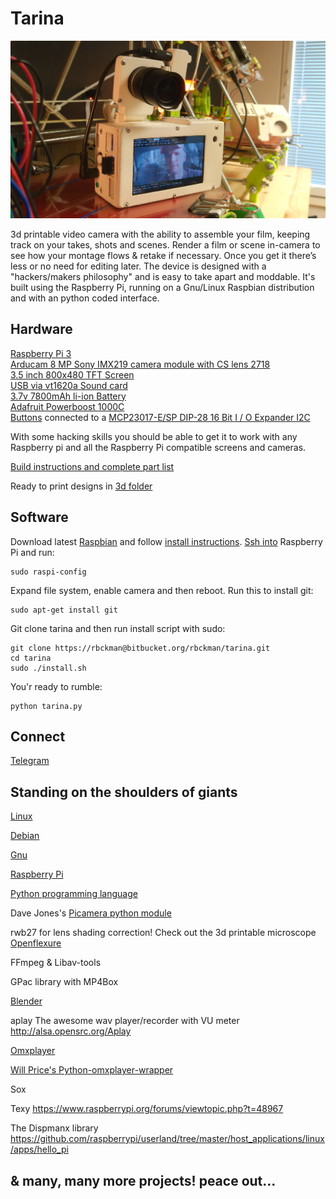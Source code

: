 Tarina
======

![Tarina Leone, one done & one in post processing stage](docs/tarina-leone.jpg)

3d printable video camera with the ability to assemble your film, keeping track on your takes, shots and scenes. Render a film or scene in-camera to see how your montage flows & retake if necessary. Once you get it there’s less or no need for editing later. The device is designed with a "hackers/makers philosophy" and is easy to take apart and moddable. It's built using the Raspberry Pi, running on a Gnu/Linux Raspbian distribution and with an python coded interface.



Hardware
--------

[Raspberry Pi 3](https://www.raspberrypi.org/products/raspberry-pi-3-model-b/)<br>
[Arducam 8 MP Sony IMX219 camera module with CS lens 2718](http://www.uctronics.com/arducam-8-mp-sony-imx219-camera-module-with-cs-lens-2717-for-raspberry-pi.html)<br>
[3.5 inch 800x480 TFT Screen](https://www.aliexpress.com/store/product/U-Geek-Raspberry-Pi-3-5-inch-800-480-TFT-Screen-HD-HighSpeed-LCD-Module-3/1954241_32672157641.html)<br>
[USB via vt1620a Sound card](https://www.aliexpress.com/item/Professional-External-USB-Sound-Card-Adapter-Virtual-7-1-Channel-3D-Audio-with-3-5mm-Headset/32588038556.html?spm=2114.01010208.8.8.E8ZKLB)<br>
[3.7v 7800mAh li-ion Battery](https://www.aliexpress.com/item/3-7v-9000mAh-capacity-18650-Rechargeable-lithium-battery-pack-18650-jump-starter/32619902319.html?spm=2114.13010608.0.0.XcKleV)<br>
[Adafruit Powerboost 1000C](https://www.ebay.com/itm/Adafruit-PowerBoost-1000-Charger-Rechargeable-5V-Lipo-USB-Boost-1A-1000C-A/282083284436?epid=2256108887&hash=item41ad7955d4%3Ag%3ALesAAOSwkQZbYXrn&_sacat=0&_nkw=powerboost+1000c&_from=R40&rt=nc&_trksid=m570.l1313)<br>
[Buttons](http://www.ebay.com/itm/151723036469?_trksid=p2057872.m2749.l2649&ssPageName=STRK%3AMEBIDX%3AIT) connected to a [MCP23017-E/SP DIP-28 16 Bit I / O Expander I2C](http://www.ebay.com/sch/sis.html?_nkw=5Pcs+MCP23017+E+SP+DIP+28+16+Bit+I+O+Expander+I2C+TOP+GM&_trksid=p2047675.m4100)

With some hacking skills you should be able to get it to work with any Raspberry pi and all the Raspberry Pi compatible screens and cameras.

[Build instructions and complete part list](docs/tarina-build-instructions.md)

Ready to print designs in [3d folder](https://github.com/rbckman/tarina/tree/master/3d)



Software
--------

Download latest [Raspbian](https://www.raspberrypi.org/downloads/raspbian/) and follow [install instructions](https://www.raspberrypi.org/documentation/installation/installing-images/README.md).
[Ssh into](https://www.raspberrypi.org/documentation/remote-access/ssh/) Raspberry Pi and run:
```
sudo raspi-config
```
Expand file system, enable camera and then reboot.
Run this to install git:
```
sudo apt-get install git
```
Git clone tarina and then run install script with sudo:
```
git clone https://rbckman@bitbucket.org/rbckman/tarina.git
cd tarina
sudo ./install.sh
```
You'r ready to rumble:
```
python tarina.py
```


Connect
-------

[Telegram](https://t.me/tarinadiy)



Standing on the shoulders of giants
------------------------------------

[Linux](https://github.com/torvalds/linux)

[Debian](https://debian.org)

[Gnu](https://gnu.org)

[Raspberry Pi](https://raspberrypi.org)

[Python programming language](https://python.org)

Dave Jones's [Picamera python module](https://github.com/waveform80/picamera)

rwb27 for lens shading correction! Check out the 3d printable microscope [Openflexure](https://github.com/rwb27/openflexure_microscope)

FFmpeg & Libav-tools

GPac library with MP4Box

[Blender](http://blender.org)

aplay
The awesome wav player/recorder with VU meter
http://alsa.opensrc.org/Aplay

[Omxplayer](https://github.com/huceke/omxplayer)

[Will Price's Python-omxplayer-wrapper](https://github.com/willprice/python-omxplayer-wrapper)

Sox

Texy
https://www.raspberrypi.org/forums/viewtopic.php?t=48967

The Dispmanx library
https://github.com/raspberrypi/userland/tree/master/host_applications/linux/apps/hello_pi

& many, many more projects! peace out...
----------------------------------------
